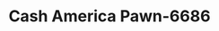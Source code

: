 ---
f_zip-code: 31322
f_state-code: GA
title: Cash America Pawn-6686
f_phone: 912-748-8800
f_city-only: Pooler
f_address: 507 West Ushighway 80 Pooler
f_location-unique-id: '6686'
slug: cash-america-pawn-6686
updated-on: '2024-05-30T13:46:58.046Z'
created-on: '2024-05-30T13:36:59.803Z'
published-on: '2024-05-30T13:54:32.469Z'
f_city-state: cms/city/pooler-ga.md
f_company: cms/company/cash-america-pawn.md
f_state: cms/state/georgia.md
layout: '[payday-loan].html'
tags: payday-loan
---
